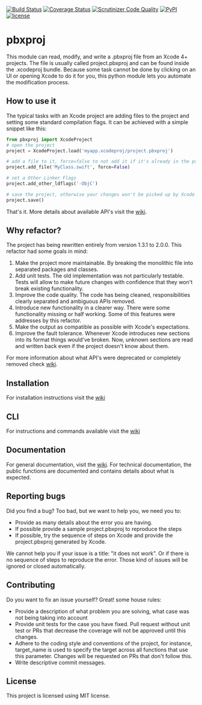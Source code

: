 [![Build Status](https://travis-ci.org/kronenthaler/mod-pbxproj.svg?branch=master)](https://travis-ci.org/kronenthaler/mod-pbxproj) 
[![Coverage Status](https://coveralls.io/repos/github/kronenthaler/mod-pbxproj/badge.svg?branch=master)](https://coveralls.io/github/kronenthaler/mod-pbxproj?branch=master) 
[![Scrutinizer Code Quality](https://scrutinizer-ci.com/g/kronenthaler/mod-pbxproj/badges/quality-score.png?b=master)](https://scrutinizer-ci.com/g/kronenthaler/mod-pbxproj/?branch=master)
[![PyPI](https://img.shields.io/pypi/v/pbxproj.svg)](https://pypi.python.org/pypi/pbxproj)
[![license](https://img.shields.io/badge/license-MIT-blue.svg)](license.txt)

# pbxproj 

This module can read, modify, and write a .pbxproj file from an Xcode 4+ projects. The file is usually called project.pbxproj and can be found inside the .xcodeproj bundle. Because some task cannot be done by clicking on an UI or opening Xcode to do it for you, this python module lets you automate the modification process.

## How to use it
The typical tasks with an Xcode project are adding files to the project and setting some standard compilation flags.
It can be achieved with a simple snippet like this:

```python
from pbxproj import XcodeProject
# open the project
project = XcodeProject.load('myapp.xcodeproj/project.pbxproj')

# add a file to it, force=false to not add it if it's already in the project
project.add_file('MyClass.swift', force=False)

# set a Other Linker Flags
project.add_other_ldflags('-ObjC')

# save the project, otherwise your changes won't be picked up by Xcode
project.save()
```

That's it. More details about available API's visit the [wiki](wiki/).

## Why refactor?
The project has being rewritten entirely from version 1.3.1 to 2.0.0. This refactor had some goals in mind:

1. Make the project more maintainable. By breaking the monolithic file into separated packages and classes.
2. Add unit tests. The old implementation was not particularly testable. Tests will allow to make future changes with confidence that they won't break existing functionality.
3. Improve the code quality. The code has being cleaned, responsibilities clearly separated and ambiguous APIs removed.
4. Introduce new functionality in a clearer way. There were some functionality missing or half working. Some of this features were addresses by this refactor.
5. Make the output as compatible as possible with Xcode's expectations. 
6. Improve the fault tolerance. Whenever Xcode introduces new sections into its format things would've broken. Now, unknown sections are read and written back even if the project doesn't know about them.

For more information about what API's were deprecated or completely removed check [wiki](wiki/Deprecations).

## Installation
For installation instructions visit the [wiki](wiki/Installation)

## CLI
For instructions and commands available visit the [wiki](wiki/CLI)

## Documentation
For general documentation, visit the [wiki](wiki/).
For technical documentation, the public functions are documented and contains details about what is expected.

## Reporting bugs
Did you find a bug? Too bad, but we want to help you, we need you to:

* Provide as many details about the error you are having.
* If possible provide a sample project.pbxproj to reproduce the steps 
* If possible, try the sequence of steps on Xcode and provide the project.pbxproj generated by Xcode.

We cannot help you if your issue is a title: "it does not work". Or if there is no sequence of steps to reproduce the error. Those kind of issues will be ignored or closed automatically.

## Contributing
Do you want to fix an issue yourself? Great! some house rules:

* Provide a description of what problem you are solving, what case was not being taking into account
* Provide unit tests for the case you have fixed. Pull request without unit test or PRs that decrease the coverage will not be approved until this changes.
* Adhere to the coding style and conventions of the project, for instance, target_name is used to specify the target across all functions that use this parameter. Changes will be requested on PRs that don't follow this.
* Write descriptive commit messages.

## License
This project is licensed using MIT license.